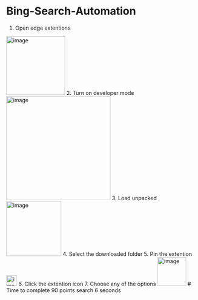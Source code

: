 # Bing-Search-Automation
1. Open edge extentions
<img width="155" alt="image" src="https://user-images.githubusercontent.com/48161673/210163596-9efdf7ed-b69b-47df-8178-536da87adae5.png">
2. Turn on developer mode
<img width="275" alt="image" src="https://user-images.githubusercontent.com/48161673/210163605-76cc5668-b04a-4949-9c11-d48fcd3512ec.png">
3. Load unpacked
<img width="145" alt="image" src="https://user-images.githubusercontent.com/48161673/210163617-b42e088d-9a07-43fc-a09a-1273ca2fe7da.png">
4. Select the downloaded folder
5. Pin the extention
<img width="28" alt="image" src="https://user-images.githubusercontent.com/48161673/210163624-6d37a14b-2238-42e5-92e5-bfa2b0356487.png">
6. Click the extention icon
7. Choose any of the options
<img width="76" alt="image" src="https://user-images.githubusercontent.com/48161673/210163632-58aed4bd-110d-4e47-b712-aeeeffc9c02b.png">
# Time to complete 90 points search
6 seconds
